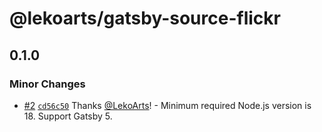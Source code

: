 # @lekoarts/gatsby-source-flickr

## 0.1.0

### Minor Changes

- [#2](https://github.com/LekoArts/gatsby-source-flickr/pull/2) [`cd56c50`](https://github.com/LekoArts/gatsby-source-flickr/commit/cd56c505049d2ab501c7fb33476bf0eb6c9712ae) Thanks [@LekoArts](https://github.com/LekoArts)! - Minimum required Node.js version is 18. Support Gatsby 5.
